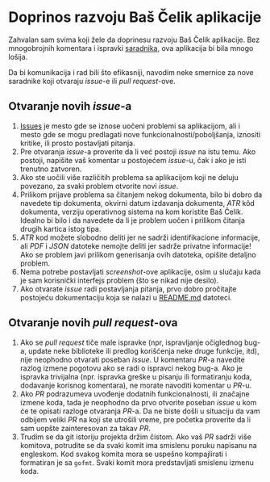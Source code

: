 # Doprinos razvoju Baš Čelik aplikacije

Zahvalan sam svima koji žele da doprinesu razvoju Baš Čelik aplikacije. Bez mnogobrojnih komentara i ispravki [saradnika](https://github.com/ubavic/bas-celik/graphs/contributors), ova aplikacija bi bila mnogo lošija.

Da bi komunikacija i rad bili što efikasniji, navodim neke smernice za nove saradnike koji otvaraju *issue*-e ili *pull request*-ove.  

## Otvaranje novih *issue*-a

1. [Issues](https://github.com/ubavic/bas-celik/issues) je mesto gde se iznose uočeni problemi sa aplikacijom, ali i mesto gde se mogu predlagati nove funkcionalnosti/poboljšanja, iznositi kritike, ili prosto postavljati pitanja.
2. Pre otvaranja *issue*-a proverite da li već postoji *issue* na istu temu. Ako postoji, napišite vaš komentar u postojećem *issue*-u, čak i ako je isti trenutno zatvoren.
3. Ako ste uočili više različitih problema sa aplikacijom koji ne deluju povezano, za svaki problem otvorite novi *issue*.
4. Prilikom prijave problema sa čitanjem nekog dokumenta, bilo bi dobro da navedete tip dokumenta, okvirni datum izdavanja dokumenta, *ATR* kôd dokumenta, verziju operativnog sistema na kom koristite Baš Čelik. Idealno bi bilo i da navedete da li je problem uočen i prilikom čitanja drugih kartica istog tipa.
5. *ATR* kod možete slobodno deliti jer ne sadrži identifikacione informacije, ali *PDF* i *JSON* datoteke nemojte deliti jer sadrže privatne informacije! Ako se problem javi prilikom generisanja ovih datoteka, opišite detaljno problem. 
6. Nema potrebe postavljati *screenshot*-ove aplikacije, osim u slučaju kada je sam korisnički interfejs problem (što se nikad nije desilo).
7. Ako otvarate *issue* radi postavljanja pitanja, prvo dobro pročitajte postojeću dokumentaciju koja se nalazi u [README.md](README.md) datoteci. 

## Otvaranje novih *pull request*-ova

1. Ako se *pull request* tiče male ispravke (npr, ispravljanje očiglednog bug-a, update neke biblioteke ili predlog korišćenja neke druge funkcije, itd), nije neophodno otvarati poseban *issue*. U komentaru *PR*-a navedite razlog izmene pogotovu ako se radi o ispravci nekog bug-a. Ako je ispravka trivijalna (npr. ispravka greške u pisanju ili formatiranju koda, dodavanje korisnog komentara), ne morate navoditi komentar u *PR*-u.
2. Ako *PR* podrazumeva uvođenje dodatnih funkcionalnosti, ili značajne izmene koda, tada je neophodno da prvo otvorite poseban *issue* u kom će te opisati razloge otvaranja *PR*-a. Da ne biste došli u situaciju da vam odbijem veliki *PR* na koji ste utrošili vreme, pre početka proverite da li sam uopšte zainteresovan za takav *PR*.
3. Trudim se da git istoriju projekta držim čistom. Ako vaš *PR* sadrži više komitova, potrudite se da svaki komit ima smislenu poruku napisanu na engleskom. Kod svakog komita mora se uspešno kompajlirati i formatiran je sa `gofmt`. Svaki komit mora predstavljati smislenu izmenu koda.

